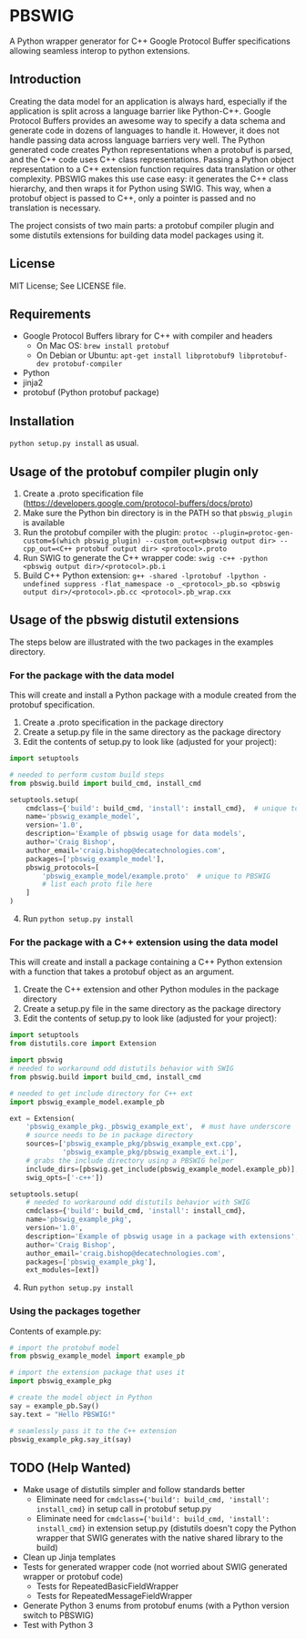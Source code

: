 # PBSWIG
A Python wrapper generator for C++ Google Protocol Buffer specifications allowing seamless interop to python extensions.

## Introduction
Creating the data model for an application is always hard, especially if the application is split across a language barrier like Python-C++. Google Protocol Buffers provides an awesome way to specify a data schema and generate code in dozens of languages to handle it. However, it does not handle passing data across language barriers very well. The Python generated code creates Python representations when a protobuf is parsed, and the C++ code uses C++ class representations. Passing a Python object representation to a C++ extension function requires data translation or other complexity. PBSWIG makes this use case easy: it generates the C++ class hierarchy, and then wraps it for Python using SWIG. This way, when a protobuf object is passed to C++, only a pointer is passed and no translation is necessary.

The project consists of two main parts: a protobuf compiler plugin and some distutils extensions for building data model packages using it.

## License
MIT License; See LICENSE file.

## Requirements
- Google Protocol Buffers library for C++ with compiler and headers
    - On Mac OS: `brew install protobuf`
    - On Debian or Ubuntu: `apt-get install libprotobuf9 libprotobuf-dev protobuf-compiler`
- Python
- jinja2
- protobuf (Python protobuf package)

## Installation
`python setup.py install` as usual.

## Usage of the protobuf compiler plugin only
1. Create a .proto specification file (https://developers.google.com/protocol-buffers/docs/proto)
2. Make sure the Python bin directory is in the PATH so that `pbswig_plugin` is available
3. Run the protobuf compiler with the plugin: `protoc --plugin=protoc-gen-custom=$(which pbswig_plugin) --custom_out=<pbswig output dir> --cpp_out=<C++ protobuf output dir> <protocol>.proto`
4. Run SWIG to generate the C++ wrapper code: `swig -c++ -python <pbswig output dir>/<protocol>.pb.i`
5. Build C++ Python extension: `g++ -shared -lprotobuf -lpython -undefined suppress -flat_namespace -o _<protocol>_pb.so <pbswig output dir>/<protocol>.pb.cc <protocol>.pb_wrap.cxx`

## Usage of the pbswig distutil extensions
The steps below are illustrated with the two packages in the examples directory.

### For the package with the data model
This will create and install a Python package with a module created from the protobuf specification.

1. Create a .proto specification in the package directory
2. Create a setup.py file in the same directory as the package directory
3. Edit the contents of setup.py to look like (adjusted for your project):
```python
import setuptools

# needed to perform custom build steps
from pbswig.build import build_cmd, install_cmd

setuptools.setup(
    cmdclass={'build': build_cmd, 'install': install_cmd},  # unique to PBSWIG
    name='pbswig_example_model',
    version='1.0',
    description='Example of pbswig usage for data models',
    author='Craig Bishop',
    author_email='craig.bishop@decatechnologies.com',
    packages=['pbswig_example_model'],
    pbswig_protocols=[
        'pbswig_example_model/example.proto'  # unique to PBSWIG
        # list each proto file here
    ]
)
```
4. Run `python setup.py install`

### For the package with a C++ extension using the data model
This will create and install a package containing a C++ Python extension with a function that takes a protobuf object as an argument.

1. Create the C++ extension and other Python modules in the package directory
2. Create a setup.py file in the same directory as the package directory
3. Edit the contents of setup.py to look like (adjusted for your project):
```python
import setuptools
from distutils.core import Extension

import pbswig
# needed to workaround odd distutils behavior with SWIG
from pbswig.build import build_cmd, install_cmd

# needed to get include directory for C++ ext
import pbswig_example_model.example_pb

ext = Extension(
    'pbswig_example_pkg._pbswig_example_ext',  # must have underscore
    # source needs to be in package directory
    sources=['pbswig_example_pkg/pbswig_example_ext.cpp',
             'pbswig_example_pkg/pbswig_example_ext.i'],
    # grabs the include directory using a PBSWIG helper
    include_dirs=[pbswig.get_include(pbswig_example_model.example_pb)],
    swig_opts=['-c++'])

setuptools.setup(
    # needed to workaround odd distutils behavior with SWIG
    cmdclass={'build': build_cmd, 'install': install_cmd},
    name='pbswig_example_pkg',
    version='1.0',
    description='Example of pbswig usage in a package with extensions',
    author='Craig Bishop',
    author_email='craig.bishop@decatechnologies.com',
    packages=['pbswig_example_pkg'],
    ext_modules=[ext])
```
4. Run `python setup.py install`

### Using the packages together
Contents of example.py:
```python
# import the protobuf model
from pbswig_example_model import example_pb

# import the extension package that uses it
import pbswig_example_pkg

# create the model object in Python
say = example_pb.Say()
say.text = "Hello PBSWIG!"

# seamlessly pass it to the C++ extension
pbswig_example_pkg.say_it(say)
```

## TODO (Help Wanted)
- Make usage of distutils simpler and follow standards better
    - Eliminate need for `cmdclass={'build': build_cmd, 'install': install_cmd}` in setup call in protobuf setup.py
    - Eliminate need for `cmdclass={'build': build_cmd, 'install': install_cmd}` in extension setup.py (distutils doesn't copy the Python wrapper that SWIG generates with the native shared library to the build)
- Clean up Jinja templates
- Tests for generated wrapper code (not worried about SWIG generated wrapper or protobuf code)
    - Tests for RepeatedBasicFieldWrapper
    - Tests for RepeatedMessageFieldWrapper
- Generate Python 3 enums from protobuf enums (with a Python version switch to PBSWIG)
- Test with Python 3
